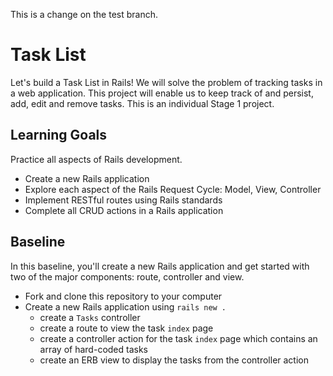This is a change on the test branch.

# Task List
Let's build a Task List in Rails! We will solve the problem of tracking tasks in a web application. This project will enable us to keep track of and persist, add, edit and remove tasks. This is an individual Stage 1 project.

## Learning Goals
Practice all aspects of Rails development.
- Create a new Rails application
- Explore each aspect of the Rails Request Cycle: Model, View, Controller
- Implement RESTful routes using Rails standards
- Complete all CRUD actions in a Rails application

## Baseline
In this baseline, you'll create a new Rails application and get started with two of the major components: route, controller and view.

- Fork and clone this repository to your computer
- Create a new Rails application using `rails new .`
  - create a `Tasks` controller
  - create a route to view the task `index` page
  - create a controller action for the task `index` page which contains an array of hard-coded tasks
  - create an ERB view to display the tasks from the controller action

<!--
## Wave 1
This wave is where we introduce ActiveRecord to create a model. We use the model to persist our data.

1. create a migration which will create a new `Task` model
    - create the database schema and tables by running the `rails db:migrate` command
    - the `Task` model should include _at least_ a name, a description and a completion date
    - create at least 2 `Task` model instances using the `rails console`
1. update the controller's `index` action you created to retrieve and show `all` Task objects from the database
    - you may need to update the view as well to use the model fields rather than the hard-coded data
-->

<!--
## Wave 2
In this wave, we will expand the actions we support and introduce forms for user interactivity and persistence.

1. add support to `show` each task
    - update the task list to link to a `show` action for each individual task
    - create a route
    - create a controller action
    - create an ERB view
1. Create a new task:
    - update the task list to have a link to add a new task
      - this will give the user a new page with a **form** with the appropriate task fields
      - the site should take the user back to the task list after the new task is added
-->

<!--
## Wave 3
In this wave we will extend the interactivity with users, allowing them to edit existing tasks.

1. Edit a task
    - update each task's show page to include an edit link
      - this will give the user a new page with a **form** that is pre-populated with the data about that task
      - the site should take the user back to the task's show page after the task is updated

1. **Optional**
  - DRY up your code by reusing the view code from the `new` functionality
    - Hint: Rendering _partials_ in Rails
-->

<!--
## Wave 4
In this wave, we will add the ability to delete tasks. We will also add the ability for a user to mark a task complete.

1. Delete a task  
    On the task list, add a button or link for each task that will, once clicked:
    1. Ask the user to confirm that they definitely want to delete the task.
    1. Delete the task from the database and redirect the user back to the list of remaining tasks
1. Mark a task complete
    - Add a button to the list of tasks on the home page that, when clicked, will mark a task complete
    - Update the database with the task's completed date
-->
